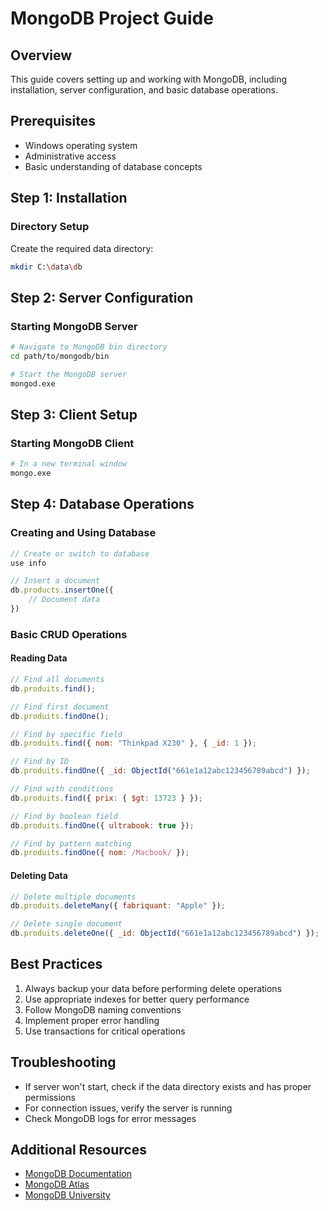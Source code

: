 # MongoDB Project Guide

## Overview

This guide covers setting up and working with MongoDB, including installation, server configuration, and basic database operations.

## Prerequisites

- Windows operating system
- Administrative access
- Basic understanding of database concepts

## Step 1: Installation

### Directory Setup

Create the required data directory:

```bash
mkdir C:\data\db
```

## Step 2: Server Configuration

### Starting MongoDB Server

```bash
# Navigate to MongoDB bin directory
cd path/to/mongodb/bin

# Start the MongoDB server
mongod.exe
```

## Step 3: Client Setup

### Starting MongoDB Client

```bash
# In a new terminal window
mongo.exe
```

## Step 4: Database Operations

### Creating and Using Database

```javascript
// Create or switch to database
use info

// Insert a document
db.products.insertOne({
    // Document data
})
```

### Basic CRUD Operations

#### Reading Data

```javascript
// Find all documents
db.produits.find();

// Find first document
db.produits.findOne();

// Find by specific field
db.produits.find({ nom: "Thinkpad X230" }, { _id: 1 });

// Find by ID
db.produits.findOne({ _id: ObjectId("661e1a12abc123456789abcd") });

// Find with conditions
db.produits.find({ prix: { $gt: 13723 } });

// Find by boolean field
db.produits.findOne({ ultrabook: true });

// Find by pattern matching
db.produits.findOne({ nom: /Macbook/ });
```

#### Deleting Data

```javascript
// Delete multiple documents
db.produits.deleteMany({ fabriquant: "Apple" });

// Delete single document
db.produits.deleteOne({ _id: ObjectId("661e1a12abc123456789abcd") });
```

## Best Practices

1. Always backup your data before performing delete operations
2. Use appropriate indexes for better query performance
3. Follow MongoDB naming conventions
4. Implement proper error handling
5. Use transactions for critical operations

## Troubleshooting

- If server won't start, check if the data directory exists and has proper permissions
- For connection issues, verify the server is running
- Check MongoDB logs for error messages

## Additional Resources

- [MongoDB Documentation](https://www.mongodb.com/docs/)
- [MongoDB Atlas](https://www.mongodb.com/cloud/atlas)
- [MongoDB University](https://university.mongodb.com/)
